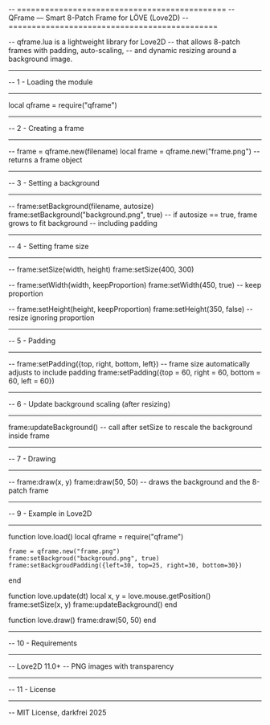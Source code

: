 -- =============================================
-- QFrame — Smart 8-Patch Frame for LÖVE (Love2D)
-- =============================================

-- qframe.lua is a lightweight library for Love2D
-- that allows 8-patch frames with padding, auto-scaling,
-- and dynamic resizing around a background image.

-- -------------------------------------------------
-- 1 - Loading the module
-- -------------------------------------------------
local qframe = require("qframe")

-- -------------------------------------------------
-- 2 - Creating a frame
-- -------------------------------------------------
-- frame = qframe.new(filename)
local frame = qframe.new("frame.png")
-- returns a frame object

-- -------------------------------------------------
-- 3 - Setting a background
-- -------------------------------------------------
-- frame:setBackground(filename, autosize)
frame:setBackground("background.png", true)
-- if autosize == true, frame grows to fit background
-- including padding

-- -------------------------------------------------
-- 4 - Setting frame size
-- -------------------------------------------------
-- frame:setSize(width, height)
frame:setSize(400, 300)

-- frame:setWidth(width, keepProportion)
frame:setWidth(450, true)  -- keep proportion

-- frame:setHeight(height, keepProportion)
frame:setHeight(350, false)  -- resize ignoring proportion

-- -------------------------------------------------
-- 5 - Padding
-- -------------------------------------------------
-- frame:setPadding({top, right, bottom, left})
-- frame size automatically adjusts to include padding
frame:setPadding({top = 60, right = 60, bottom = 60, left = 60})

-- -------------------------------------------------
-- 6 - Update background scaling (after resizing)
-- -------------------------------------------------
frame:updateBackground()
-- call after setSize to rescale the background inside frame

-- -------------------------------------------------
-- 7 - Drawing
-- -------------------------------------------------
-- frame:draw(x, y)
frame:draw(50, 50)
-- draws the background and the 8-patch frame


-- -------------------------------------------------
-- 9 - Example in Love2D
-- -------------------------------------------------
function love.load()
    local qframe = require("qframe")

    frame = qframe.new("frame.png")
    frame:setBackgroud("background.png", true)
    frame:setBackgroudPadding({left=30, top=25, right=30, bottom=30})

end

function love.update(dt)
    local x, y = love.mouse.getPosition()
    frame:setSize(x, y)
    frame:updateBackground()
end

function love.draw()
    frame:draw(50, 50)
end

-- -------------------------------------------------
-- 10 - Requirements
-- -------------------------------------------------
-- Love2D 11.0+
-- PNG images with transparency

-- -------------------------------------------------
-- 11 - License
-- -------------------------------------------------
-- MIT License, darkfrei 2025

